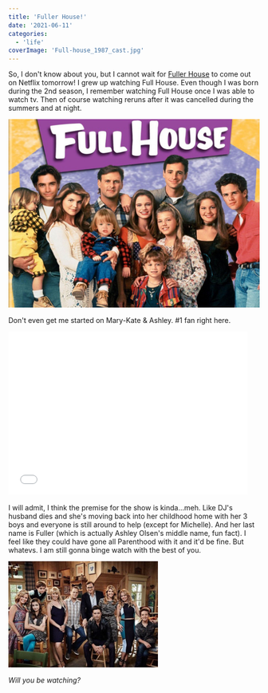 ```yaml
---
title: 'Fuller House!'
date: '2021-06-11'
categories:
  - 'life'
coverImage: 'Full-house_1987_cast.jpg'
---
```


So, I don't know about you, but I cannot wait for [Fuller House](http://www.netflix.com/title/80051137) to come out on Netflix tomorrow! I grew up watching Full House. Even though I was born during the 2nd season, I remember watching Full House once I was able to watch tv. Then of course watching reruns after it was cancelled during the summers and at night.

[![](images/Full-house_1987_cast.jpg)](https://blog.kaleighscruggs.com/wp-content/uploads/2016/02/Full-house_1987_cast.jpg)

Don't even get me started on Mary-Kate & Ashley. #1 fan right here.

<iframe allowfullscreen frameborder="0" height="328" src="//giphy.com/embed/G46TfDvCg9AtO" width="480"></iframe>

I will admit, I think the premise for the show is kinda...meh. Like DJ's husband dies and she's moving back into her childhood home with her 3 boys and everyone is still around to help (except for Michelle). And her last name is Fuller (which is actually Ashley Olsen's middle name, fun fact). I feel like they could have gone all Parenthood with it and it'd be fine. But whatevs. I am still gonna binge watch with the best of you.

[![](images/Screen-2BShot-2B2016-02-05-2Bat-2B10.08.51-2BPM-300x213.png)](https://blog.kaleighscruggs.com/wp-content/uploads/2016/02/Screen-2BShot-2B2016-02-05-2Bat-2B10.08.51-2BPM.png)

_Will you be watching?_
